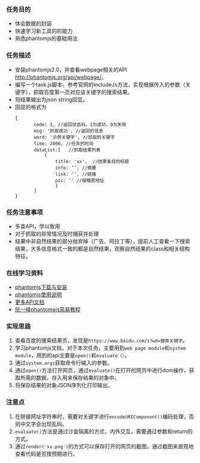 ### 任务目的
* 体会数据的封装
* 快速学习新工具的的能力
* 熟悉phantomjs的基础用法


### 任务描述
* 安装phantomjs2.0，并查看webpage相关的API <http://phantomjs.org/api/webpage/>。
* 编写一个task.js脚本，参考官网的includeJs方法，实现根据传入的参数（关键字），抓取百度第一页对应该关键字的搜索结果。
* 将结果输出为json string回显。
* 回显的格式为
    ```
    {
           code: 1, //返回状态码，1为成功，0为失败
           msg: '抓取成功', //返回的信息
           word: '示例关键字', //抓取的关键字
           time: 2000, //任务的时间
           dataList:[   //抓取结果列表
               {
                   title: 'xx',  //结果条目的标题
                   info: ‘’, //摘要
                   link: ‘’, //链接            
                   pic: '' //缩略图地址
                   }
           ]
    }
   ```
   
   
### 任务注意事项
* 多查API，学以致用
* 对于抓取的异常情况及时捕获并处理
* 结果中非自然结果的部分抛弃掉（广告、阿拉丁等），提前人工查看一下搜索结果，大多信息格式一致的都是自然结果，观察自然结果的class和相关结构特征。


### 在线学习资料
* [phantomjs下载与安装](http://phantomjs.org/download.html)
* [phantomjs使用说明](http://phantomjs.org/quick-start.html)
* [更多API文档](http://phantomjs.org/api/webpage/)
* [阮一峰phantomejs简易教程](http://javascript.ruanyifeng.com/tool/phantomjs.html)



### 实现思路
1. 查看百度的搜索结果页，发现是`https://www.baidu.com/s?wd=搜索关键字`。
2. 学习phantomjs文档，对于本次任务，主要用到`web page module`和`system module`，用到的api主要是`open()`和`evaluate（）`。
3. 通过`system.args`获取命令行输入的参数。
4. 通过`open()`方法打开网页，通过`evaluate()`在打开的网页中进行dom操作，获取所需的数据，存入用来保存结果的对象中。
5. 将保存结果的对象JSON序列化打印输出。
 

### 注意点
1. 在拼接网址字符串时，需要对关键字进行`encodeURIComponent()`编码处理，否则中文字会出现乱码。
2. `evaluate()`方法是通过沙盒隔离的方式，内外交互，需要通过参数和return的方式。
3.  通过`render('xx.png')`的方式可以保存打开的网页的截图，通过截图来直观地查看代码是否按预期进行。